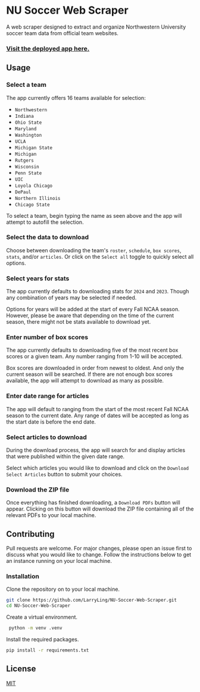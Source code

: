 # NU Soccer Web Scraper

A web scraper designed to extract and organize Northwestern University soccer team data from official team websites.

### [Visit the deployed app here.](https://nu-soccer.streamlit.app)

## Usage

### Select a team

The app currently offers 16 teams available for selection:
- `Northwestern`
- `Indiana`
- `Ohio State`
- `Maryland`
- `Washington`
- `UCLA`
- `Michigan State`
- `Michigan`
- `Rutgers`
- `Wisconsin`
- `Penn State`
- `UIC`
- `Loyola Chicago`
- `DePaul`
- `Northern Illinois`
- `Chicago State`

To select a team, begin typing the name as seen above and the app will attempt to autofill the selection.

### Select the data to download

Choose between downloading the team's `roster`, `schedule`, `box scores`, `stats`, and/or `articles`. Or click on the `Select all` toggle to quickly select all options.

### Select years for stats

The app currently defaults to downloading stats for `2024` and `2023`. Though any combination of years may be selected if needed.

Options for years will be added at the start of every Fall NCAA season. However, please be aware that depending on the time of the current season, there might not be stats available to download yet.

### Enter number of box scores

The app currently defaults to downloading five of the most recent box scores or a given team. Any number ranging from 1-10 will be accepted.

Box scores are downloaded in order from newest to oldest. And only the current season will be searched. If there are not enough box scores available, the app will attempt to download as many as possible.

### Enter date range for articles

The app will default to ranging from the start of the most recent Fall NCAA season to the current date. Any range of dates will be accepted as long as the start date is before the end date.

### Select articles to download

During the download process, the app will search for and display articles that were published within the given date range. 

Select which articles you would like to download and click on the `Download Select Articles` button to submit your choices.

### Download the ZIP file

Once everything has finished downloading, a `Download PDFs` button will appear. Clicking on this button will download the ZIP file containing all of the relevant PDFs to your local machine.

## Contributing

Pull requests are welcome. For major changes, please open an issue first
to discuss what you would like to change. Follow the instructions below to get an instance running on your local machine.

### Installation

Clone the repository on to your local machine.
```bash
git clone https://github.com/LarryLing/NU-Soccer-Web-Scraper.git
cd NU-Soccer-Web-Scraper
```

Create a virtual environment.
```bash
 python -m venv .venv
```

Install the required packages.
```bash
pip install -r requirements.txt
```

## License

[MIT](https://github.com/LarryLing/NU-Soccer-Web-Scraper/blob/readme/LICENSE)